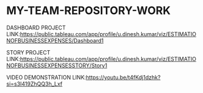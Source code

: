 # MY-TEAM-REPOSITORY-WORK

DASHBOARD PROJECT LINK:https://public.tableau.com/app/profile/u.dinesh.kumar/viz/ESTIMATIONOFBUSINESSEXPENSES/Dashboard1

STORY PROJECT LINK:https://public.tableau.com/app/profile/u.dinesh.kumar/viz/ESTIMATIONOFBUSINESSEXPENSESSTORY/Story1

VIDEO DEMONSTRATION LINK:https://youtu.be/t4fKdj1dzhk?si=s3I419ZhQQ3h_Lxf

